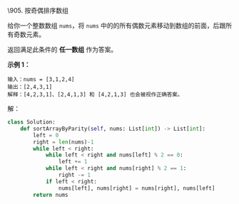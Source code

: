 \905. 按奇偶排序数组

给你一个整数数组 `nums`，将 `nums` 中的的所有偶数元素移动到数组的前面，后跟所有奇数元素。

返回满足此条件的 **任一数组** 作为答案。

 

**示例 1：**

```
输入：nums = [3,1,2,4]
输出：[2,4,3,1]
解释：[4,2,3,1]、[2,4,1,3] 和 [4,2,1,3] 也会被视作正确答案。
```

解：

```python
class Solution:
    def sortArrayByParity(self, nums: List[int]) -> List[int]:
        left = 0
        right = len(nums)-1
        while left < right:
            while left < right and nums[left] % 2 == 0:
                left += 1
            while left < right and nums[right] % 2 == 1:
                right -= 1
            if left < right:
                nums[left], nums[right] = nums[right], nums[left]
        return nums
        
```

